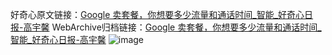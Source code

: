 好奇心原文链接：[Google 卖套餐，你想要多少流量和通话时间_智能_好奇心日报-高宇馨](https://www.qdaily.com/articles/5485.html)
WebArchive归档链接：[Google 卖套餐，你想要多少流量和通话时间_智能_好奇心日报-高宇馨](http://web.archive.org/web/20190623164851/https://www.qdaily.com/articles/5485.html)
![image](http://ww3.sinaimg.cn/large/007d5XDply1g3wh8kxidxj30u02p07wh)